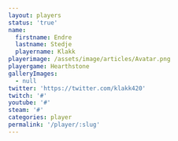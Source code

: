 ```yaml
---
layout: players
status: 'true'
name:
  firstname: Endre
  lastname: Stedje
  playername: Klakk
playerimage: /assets/image/articles/Avatar.png
playergame: Hearthstone
galleryImages:
  - null
twitter: 'https://twitter.com/klakk420'
twitch: '#'
youtube: '#'
steam: '#'
categories: player
permalink: '/player/:slug'
---
```

